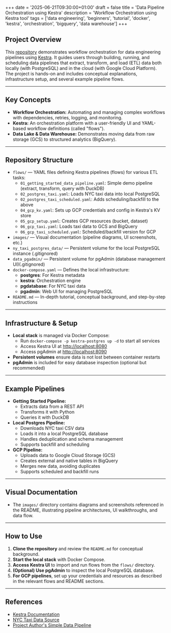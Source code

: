 +++
date = '2025-06-21T09:30:00+01:00'
draft = false
title = 'Data Pipeline Orchestration using Kestra'
description = 'Workflow Orchestration using Kestra tool'
tags = ['data engineering', 'beginners', 'tutorial', 'docker', 'kestra', 'orchestration', 'bigquery', 'data warehouse']
+++

## Project Overview


This [repository](https://github.com/joaoblasques/data-pipeline-orchestration-kestra) demonstrates workflow orchestration for data engineering pipelines using [Kestra](https://kestra.io/). It guides users through building, running, and scheduling data pipelines that extract, transform, and load (ETL) data both locally (with PostgreSQL) and in the cloud (with Google Cloud Platform). The project is hands-on and includes conceptual explanations, infrastructure setup, and several example pipeline flows.

---

## Key Concepts

- **Workflow Orchestration:** Automating and managing complex workflows with dependencies, retries, logging, and monitoring.
- **Kestra:** An orchestration platform with a user-friendly UI and YAML-based workflow definitions (called "flows").
- **Data Lake & Data Warehouse:** Demonstrates moving data from raw storage (GCS) to structured analytics (BigQuery).
<!--more-->
---

## Repository Structure

- `flows/` — YAML files defining Kestra pipelines (flows) for various ETL tasks:
  - `01_getting_started_data_pipeline.yaml`: Simple demo pipeline (extract, transform, query with DuckDB)
  - `02_postgres_taxi.yaml`: Loads NYC taxi data into local PostgreSQL
  - `02_postgres_taxi_scheduled.yaml`: Adds scheduling/backfill to the above
  - `04_gcp_kv.yaml`: Sets up GCP credentials and config in Kestra's KV store
  - `05_gcp_setup.yaml`: Creates GCP resources (bucket, dataset)
  - `06_gcp_taxi.yaml`: Loads taxi data to GCS and BigQuery
  - `06_gcp_taxi_scheduled.yaml`: Scheduled/backfill version for GCP
- `images/` — Visual documentation (pipeline diagrams, UI screenshots, etc.)
- `ny_taxi_postgres_data/` — Persistent volume for the local PostgreSQL instance (.gitignored)
- `data_pgadmin/` — Persistent volume for pgAdmin (database management UI)(.gitignored)
- `docker-compose.yaml` — Defines the local infrastructure:
  - **postgres**: For Kestra metadata
  - **kestra**: Orchestration engine
  - **pgdatabase**: For NYC taxi data
  - **pgadmin**: Web UI for managing PostgreSQL
- `README.md` — In-depth tutorial, conceptual background, and step-by-step instructions

---

## Infrastructure & Setup

- **Local stack** is managed via Docker Compose:
  - Run `docker-compose -p kestra-postgres up -d` to start all services
  - Access Kestra UI at [http://localhost:8080](http://localhost:8080)
  - Access pgAdmin at [http://localhost:8090](http://localhost:8090)
- **Persistent volumes** ensure data is not lost between container restarts
- **pgAdmin** is included for easy database inspection (optional but recommended)

---

## Example Pipelines

- **Getting Started Pipeline:**
  - Extracts data from a REST API
  - Transforms it with Python
  - Queries it with DuckDB
- **Local Postgres Pipeline:**
  - Downloads NYC taxi CSV data
  - Loads it into a local PostgreSQL database
  - Handles deduplication and schema management
  - Supports backfill and scheduling
- **GCP Pipeline:**
  - Uploads data to Google Cloud Storage (GCS)
  - Creates external and native tables in BigQuery
  - Merges new data, avoiding duplicates
  - Supports scheduled and backfill runs

---

## Visual Documentation

- The `images/` directory contains diagrams and screenshots referenced in the README, illustrating pipeline architectures, UI walkthroughs, and data flow.

---

## How to Use

1. **Clone the repository** and review the `README.md` for conceptual background.
2. **Start the local stack** with Docker Compose.
3. **Access Kestra UI** to import and run flows from the `flows/` directory.
4. **(Optional) Use pgAdmin** to inspect the local PostgreSQL database.
5. **For GCP pipelines**, set up your credentials and resources as described in the relevant flows and README sections.

---

## References

- [Kestra Documentation](https://kestra.io/docs/)
- [NYC Taxi Data Source](https://github.com/DataTalksClub/nyc-tlc-data/releases)
- [Project Author's Simple Data Pipeline](https://github.com/joaoblasques/data-pipeline-simple) 